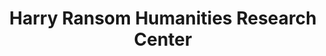 ---
layout: repo
title: "Harry Ransom Humanities Research Center"
id: 16421
permalink: repos/16421/
---